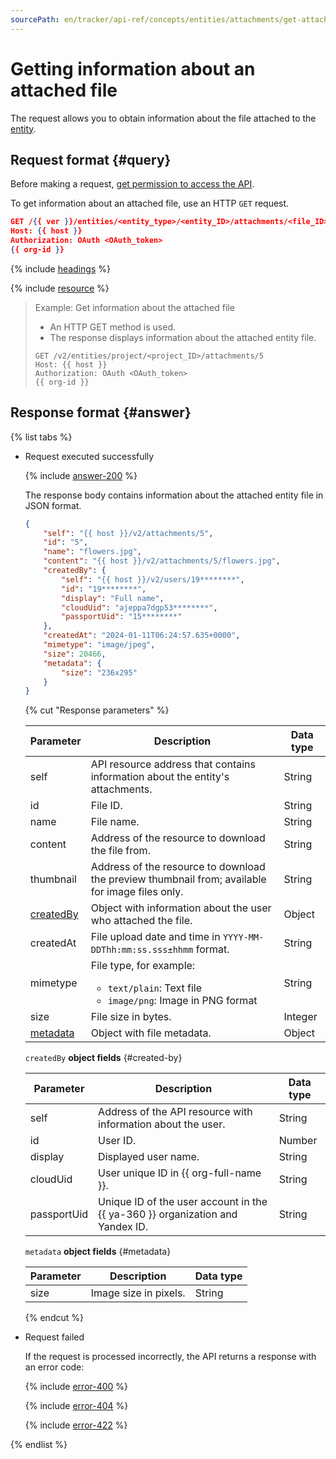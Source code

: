 ```yaml
---
sourcePath: en/tracker/api-ref/concepts/entities/attachments/get-attachment.md
---
```

# Getting information about an attached file

The request allows you to obtain information about the file attached to the [entity](../about-entities.md).

## Request format {#query}

Before making a request, [get permission to access the API](../../access.md).

To get information about an attached file, use an HTTP `GET` request.

```json
GET /{{ ver }}/entities/<entity_type>/<entity_ID>/attachments/<file_ID>
Host: {{ host }}
Authorization: OAuth <OAuth_token>
{{ org-id }}
```

{% include [headings](../../../../_includes/tracker/api/headings.md) %}

{% include [resource](../../../../_includes/tracker/api/resource-entity-attach.md) %}

> Example: Get information about the attached file
>
> - An HTTP GET method is used.
> - The response displays information about the attached entity file.
>
> ```
> GET /v2/entities/project/<project_ID>/attachments/5
> Host: {{ host }}
> Authorization: OAuth <OAuth_token>
> {{ org-id }}
> ```

## Response format {#answer}

{% list tabs %}

- Request executed successfully

   {% include [answer-200](../../../../_includes/tracker/api/answer-200.md) %}

   The response body contains information about the attached entity file in JSON format.

   ```json
   {
       "self": "{{ host }}/v2/attachments/5",
       "id": "5",
       "name": "flowers.jpg",
       "content": "{{ host }}/v2/attachments/5/flowers.jpg",
       "createdBy": {
           "self": "{{ host }}/v2/users/19********",
           "id": "19********",
           "display": "Full name",
           "cloudUid": "ajeppa7dgp53********",
           "passportUid": "15********"
       },
       "createdAt": "2024-01-11T06:24:57.635+0000",
       "mimetype": "image/jpeg",
       "size": 20466,
       "metadata": {
           "size": "236x295"
       }
   }
   ```

   {% cut "Response parameters" %}

   | Parameter | Description | Data type |
   ----- | ----- | -----
   | self | API resource address that contains information about the entity's attachments. | String |
   | id | File ID. | String |
   | name | File name. | String |
   | content | Address of the resource to download the file from. | String |
   | thumbnail | Address of the resource to download the preview thumbnail from; available for image files only. | String |
   | [createdBy](#created-by) | Object with information about the user who attached the file. | Object |
   | createdAt | File upload date and time in `YYYY-MM-DDThh:mm:ss.sss±hhmm` format. | String |
   | mimetype | File type, for example:<ul><li>`text/plain`: Text file</li><li>`image/png`: Image in PNG format</li></ul> | String |
   | size | File size in bytes. | Integer |
   | [metadata](#metadata) | Object with file metadata. | Object |

   `createdBy` **object fields** {#created-by}

   | Parameter | Description | Data type |
   ----- | ----- | -----
   | self | Address of the API resource with information about the user. | String |
   | id | User ID. | Number |
   | display | Displayed user name. | String |
   | cloudUid | User unique ID in {{ org-full-name }}. | String |
   | passportUid | Unique ID of the user account in the {{ ya-360 }} organization and Yandex ID. | String |

   `metadata` **object fields** {#metadata}

   | Parameter | Description | Data type |
   ----- | ----- | -----
   | size | Image size in pixels. | String |

   {% endcut %}

- Request failed

   If the request is processed incorrectly, the API returns a response with an error code:

   {% include [error-400](../../../../_includes/tracker/api/answer-error-400.md) %}

   {% include [error-404](../../../../_includes/tracker/api/answer-error-404.md) %}

   {% include [error-422](../../../../_includes/tracker/api/answer-error-422.md) %}

{% endlist %}
